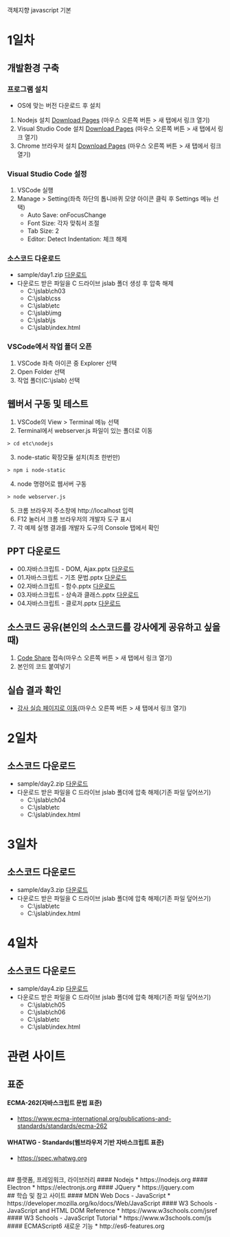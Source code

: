 객체지향 javascript 기본

# 1일차
## 개발환경 구축
### 프로그램 설치
* OS에 맞는 버전 다운로드 후 설치
1. Nodejs 설치 [Download Pages](https://nodejs.org/en/download/) (마우스 오른쪽 버튼 > 새 탭에서 링크 열기)
2. Visual Studio Code 설치 [Download Pages](https://code.visualstudio.com/download) (마우스 오른쪽 버튼 > 새 탭에서 링크 열기)
3. Chrome 브라우저 설치 [Download Pages](https://www.google.com/chrome) (마우스 오른쪽 버튼 > 새 탭에서 링크 열기)

### Visual Studio Code 설정
1. VSCode 실행
2. Manage > Setting(좌측 하단의 톱니바퀴 모양 아이콘 클릭 후 Settings 메뉴 선택)
    * Auto Save: onFocusChange
    * Font Size: 각자 맞춰서 조절
    * Tab Size: 2
    * Editor: Detect Indentation: 체크 해제

### 소스코드 다운로드
* sample/day1.zip [다운로드](https://github.com/uzoolove/js202207/raw/master/sample/day1.zip)
* 다운로드 받은 파일을 C 드라이브 jslab 폴더 생성 후 압축 해제
  * C:\jslab\ch03
  * C:\jslab\css
  * C:\jslab\etc
  * C:\jslab\img
  * C:\jslab\js
  * C:\jslab\index.html

### VSCode에서 작업 폴더 오픈
1. VSCode 좌측 아이콘 중 Explorer 선택
2. Open Folder 선택
3. 작업 폴더(C:\jslab) 선택

## 웹버서 구동 및 테스트
1. VSCode의 View > Terminal 메뉴 선택
2. Terminal에서 webserver.js 파일이 있는 폴더로 이동
```
> cd etc\nodejs
```
3. node-static 확장모듈 설치(최초 한번만)
```
> npm i node-static
```
4. node 명령어로 웹서버 구동
```
> node webserver.js
```
5. 크롬 브라우저 주소창에 http://localhost 입력
6. F12 눌러서 크롬 브라우저의 개발자 도구 표시
7. 각 예제 실행 결과를 개발자 도구의 Console 탭에서 확인

## PPT 다운로드
* 00.자바스크립트 - DOM, Ajax.pptx [다운로드](https://github.com/uzoolove/js202207/raw/master/PPT/00.%EC%9E%90%EB%B0%94%EC%8A%A4%ED%81%AC%EB%A6%BD%ED%8A%B8%20-%20DOM%2C%20Ajax.pptx)
* 01.자바스크립트 - 기초 문법.pptx [다운로드](https://github.com/uzoolove/js202207/raw/master/PPT/01.%EC%9E%90%EB%B0%94%EC%8A%A4%ED%81%AC%EB%A6%BD%ED%8A%B8%20-%20%EA%B8%B0%EC%B4%88%20%EB%AC%B8%EB%B2%95.pptx)
* 02.자바스크립트 - 함수.pptx [다운로드](https://github.com/uzoolove/js202207/raw/master/PPT/02.%EC%9E%90%EB%B0%94%EC%8A%A4%ED%81%AC%EB%A6%BD%ED%8A%B8%20-%20%ED%95%A8%EC%88%98.pptx)
* 03.자바스크립트 - 상속과 클래스.pptx [다운로드](https://github.com/uzoolove/js202207/raw/master/PPT/03.%EC%9E%90%EB%B0%94%EC%8A%A4%ED%81%AC%EB%A6%BD%ED%8A%B8%20-%20%EC%83%81%EC%86%8D%EA%B3%BC%20%ED%81%B4%EB%9E%98%EC%8A%A4.pptx)
* 04.자바스크립트 - 클로저.pptx [다운로드](https://github.com/uzoolove/js202207/raw/master/PPT/04.%EC%9E%90%EB%B0%94%EC%8A%A4%ED%81%AC%EB%A6%BD%ED%8A%B8%20-%20%ED%81%B4%EB%A1%9C%EC%A0%80.pptx)

## 소스코드 공유(본인의 소스코드를 강사에게 공유하고 싶을때)
1. [Code Share](https://codeshare.io/PdnpWo) 접속(마우스 오른쪽 버튼 > 새 탭에서 링크 열기)
2. 본인의 코드 붙여넣기

## 실습 결과 확인
* [강사 실습 페이지로 이동](https://uzoolove.github.io/js202207/)(마우스 오른쪽 버튼 > 새 탭에서 링크 열기)


# 2일차
## 소스코드 다운로드
* sample/day2.zip [다운로드](https://github.com/uzoolove/js202207/raw/master/sample/day2.zip)
* 다운로드 받은 파일을 C 드라이브 jslab 폴더에 압축 해제(기존 파일 덮어쓰기)
  * C:\jslab\ch04
  * C:\jslab\etc
  * C:\jslab\index.html


# 3일차
## 소스코드 다운로드
* sample/day3.zip [다운로드](https://github.com/uzoolove/js202207/raw/master/sample/day3.zip)
* 다운로드 받은 파일을 C 드라이브 jslab 폴더에 압축 해제(기존 파일 덮어쓰기)
  * C:\jslab\etc
  * C:\jslab\index.html

# 4일차
## 소스코드 다운로드
* sample/day4.zip [다운로드](https://github.com/uzoolove/js202207/raw/master/sample/day4.zip)
* 다운로드 받은 파일을 C 드라이브 jslab 폴더에 압축 해제(기존 파일 덮어쓰기)
  * C:\jslab\ch05
  * C:\jslab\ch06
  * C:\jslab\etc
  * C:\jslab\index.html

# 관련 사이트
## 표준
#### ECMA-262(자바스크립트 문법 표준)
* https://www.ecma-international.org/publications-and-standards/standards/ecma-262
#### WHATWG - Standards(웹브라우저 기반 자바스크립트 표준)
* https://spec.whatwg.org
<br>
## 플랫폼, 프레임워크, 라이브러리
#### Nodejs
* https://nodejs.org
#### Electron
* https://electronjs.org
#### JQuery
* https://jquery.com
<br>
## 학습 및 참고 사이트
#### MDN Web Docs - JavaScript
* https://developer.mozilla.org/ko/docs/Web/JavaScript
#### W3 Schools - JavaScript and HTML DOM Reference
* https://www.w3schools.com/jsref
#### W3 Schools - JavaScript Tutorial
* https://www.w3schools.com/js
#### ECMAScript6 새로운 기능
* http://es6-features.org